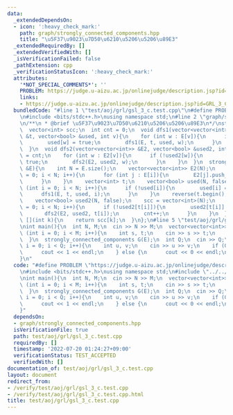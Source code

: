 ```yaml
---
data:
  _extendedDependsOn:
  - icon: ':heavy_check_mark:'
    path: graph/strongly_connected_components.hpp
    title: "\u5F37\u9023\u7D50\u6210\u5206\u5206\u89E3"
  _extendedRequiredBy: []
  _extendedVerifiedWith: []
  _isVerificationFailed: false
  _pathExtension: cpp
  _verificationStatusIcon: ':heavy_check_mark:'
  attributes:
    '*NOT_SPECIAL_COMMENTS*': ''
    PROBLEM: https://judge.u-aizu.ac.jp/onlinejudge/description.jsp?id=GRL_3_C
    links:
    - https://judge.u-aizu.ac.jp/onlinejudge/description.jsp?id=GRL_3_C
  bundledCode: "#line 1 \"test/aoj/grl/gsl_3_c.test.cpp\"\n#define PROBLEM \"https://judge.u-aizu.ac.jp/onlinejudge/description.jsp?id=GRL_3_C\"\
    \n#include <bits/stdc++.h>\nusing namespace std;\n#line 2 \"graph/strongly_connected_components.hpp\"\
    \n/**\n * @brief \u5F37\u9023\u7D50\u6210\u5206\u5206\u89E3\n*/\nstruct strongly_connected_components{\n\
    \  vector<int> scc;\n  int cnt = 0;\n  void dfs1(vector<vector<int>> &E, vector<int>\
    \ &t, vector<bool> &used, int v){\n    for (int w : E[v]){\n      if (!used[w]){\n\
    \        used[w] = true;\n        dfs1(E, t, used, w);\n      }\n    }\n    t.push_back(v);\n\
    \  }\n  void dfs2(vector<vector<int>> &E2, vector<bool> &used2, int v){\n    scc[v]\
    \ = cnt;\n    for (int w : E2[v]){\n      if (!used2[w]){\n        used2[w] =\
    \ true;\n        dfs2(E2, used2, w);\n      }\n    }\n  }\n  strongly_connected_components(vector<vector<int>>\
    \ &E){\n    int N = E.size();\n    vector<vector<int>> E2(N);\n    for (int i\
    \ = 0; i < N; i++){\n      for (int j : E[i]){\n        E2[j].push_back(i);\n\
    \      }\n    }\n    vector<int> t;\n    vector<bool> used(N, false);\n    for\
    \ (int i = 0; i < N; i++){\n      if (!used[i]){\n        used[i] = true;\n  \
    \      dfs1(E, t, used, i);\n      }\n    }\n    reverse(t.begin(), t.end());\n\
    \    vector<bool> used2(N, false);\n    scc = vector<int>(N);\n    for (int i\
    \ = 0; i < N; i++){\n      if (!used2[t[i]]){\n        used2[t[i]] = true;\n \
    \       dfs2(E2, used2, t[i]);\n        cnt++;\n      }\n    }\n  }\n  int operator\
    \ [](int k){\n    return scc[k];\n  }\n};\n#line 5 \"test/aoj/grl/gsl_3_c.test.cpp\"\
    \nint main(){\n  int N, M;\n  cin >> N >> M;\n  vector<vector<int>> E(N);\n  for\
    \ (int i = 0; i < M; i++){\n    int s, t;\n    cin >> s >> t;\n    E[s].push_back(t);\n\
    \  }\n  strongly_connected_components G(E);\n  int Q;\n  cin >> Q;\n  for (int\
    \ i = 0; i < Q; i++){\n    int u, v;\n    cin >> u >> v;\n    if (G[u] == G[v]){\n\
    \      cout << 1 << endl;\n    } else {\n      cout << 0 << endl;\n    }\n  }\n\
    }\n"
  code: "#define PROBLEM \"https://judge.u-aizu.ac.jp/onlinejudge/description.jsp?id=GRL_3_C\"\
    \n#include <bits/stdc++.h>\nusing namespace std;\n#include \"../../../graph/strongly_connected_components.hpp\"\
    \nint main(){\n  int N, M;\n  cin >> N >> M;\n  vector<vector<int>> E(N);\n  for\
    \ (int i = 0; i < M; i++){\n    int s, t;\n    cin >> s >> t;\n    E[s].push_back(t);\n\
    \  }\n  strongly_connected_components G(E);\n  int Q;\n  cin >> Q;\n  for (int\
    \ i = 0; i < Q; i++){\n    int u, v;\n    cin >> u >> v;\n    if (G[u] == G[v]){\n\
    \      cout << 1 << endl;\n    } else {\n      cout << 0 << endl;\n    }\n  }\n\
    }"
  dependsOn:
  - graph/strongly_connected_components.hpp
  isVerificationFile: true
  path: test/aoj/grl/gsl_3_c.test.cpp
  requiredBy: []
  timestamp: '2022-07-20 01:24:27+09:00'
  verificationStatus: TEST_ACCEPTED
  verifiedWith: []
documentation_of: test/aoj/grl/gsl_3_c.test.cpp
layout: document
redirect_from:
- /verify/test/aoj/grl/gsl_3_c.test.cpp
- /verify/test/aoj/grl/gsl_3_c.test.cpp.html
title: test/aoj/grl/gsl_3_c.test.cpp
---
```

